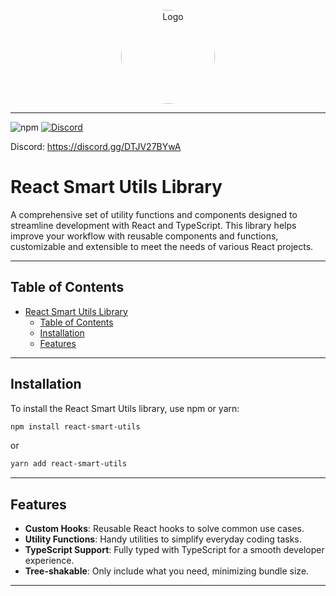 



  <p align="center">
   <img src="https://github.com/user-attachments/assets/d7bdda65-f20b-4cb1-9cb0-da13df366c95" alt="Logo" width="150" height="150" style="border-radius: 50%;" />
  </p>

  ---


![npm](https://img.shields.io/npm/v/react-smart-utils) 
[![Discord](https://img.shields.io/discord/123456789012345678)](https://discord.gg/DTJV27BYwA)

Discord: https://discord.gg/DTJV27BYwA






# React Smart Utils Library

A comprehensive set of utility functions and components designed to streamline development with React and TypeScript. This library helps improve your workflow with reusable components and functions, customizable and extensible to meet the needs of various React projects.

---

## Table of Contents

- [React Smart Utils Library](#react-smart-utils-library)
  - [Table of Contents](#table-of-contents)
  - [Installation](#installation)
  - [Features](#features)

---

## Installation

To install the React Smart Utils library, use npm or yarn:


```bash
npm install react-smart-utils
```
  or 
 
```bash
yarn add react-smart-utils
```
---

## Features

- **Custom Hooks**: Reusable React hooks to solve common use cases.
- **Utility Functions**: Handy utilities to simplify everyday coding tasks.
- **TypeScript Support**: Fully typed with TypeScript for a smooth developer experience.
- **Tree-shakable**: Only include what you need, minimizing bundle size.

---